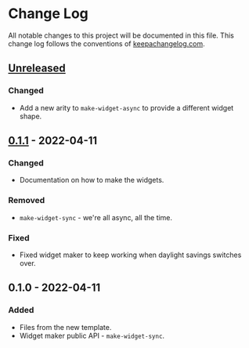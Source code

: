 # Change Log
All notable changes to this project will be documented in this file. This change log follows the conventions of [keepachangelog.com](http://keepachangelog.com/).

## [Unreleased]
### Changed
- Add a new arity to `make-widget-async` to provide a different widget shape.

## [0.1.1] - 2022-04-11
### Changed
- Documentation on how to make the widgets.

### Removed
- `make-widget-sync` - we're all async, all the time.

### Fixed
- Fixed widget maker to keep working when daylight savings switches over.

## 0.1.0 - 2022-04-11
### Added
- Files from the new template.
- Widget maker public API - `make-widget-sync`.

[Unreleased]: https://github.com/your-name/jepsen.crdt-redis/compare/0.1.1...HEAD
[0.1.1]: https://github.com/your-name/jepsen.crdt-redis/compare/0.1.0...0.1.1
